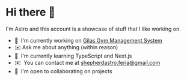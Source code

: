 Hi there 👋
============================================

I'm Astro and this account is a showcase of stuff that I like working on.

* 🚀  I'm currently working on [Gilas Gym Management System](http://gilasgym.onrender.com/)
* ✉️  Ask me about anything (within reason)
* 🧠  I'm currently learning TypeScript and Next.js
* ✉️  You can contact me at [shepherdastro.feria@gmail.com](mailto:shepherdastro.feria@gmail.com)
* 🤝  I'm open to collaborating on projects


